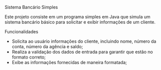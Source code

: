 Sistema Bancário Simples

  Este projeto consiste em um programa simples em Java que simula um sistema bancário básico para solicitar e exibir informações de um cliente.

Funcionalidades

  * Solicita ao usuário informações do cliente, incluindo nome, número da conta, número da agência e saldo;
  * Realiza a validação dos dados de entrada para garantir que estão no formato correto;
  * Exibe as informações fornecidas de maneira formatada;

    

